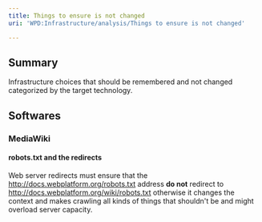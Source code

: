 ```yaml
---
title: Things to ensure is not changed
uri: 'WPD:Infrastructure/analysis/Things to ensure is not changed'

---
```

## <span>Summary</span>

Infrastructure choices that should be remembered and not changed categorized by the target technology.

## <span>Softwares</span>

### <span>MediaWiki</span>

#### <span>robots.txt and the redirects</span>

Web server redirects must ensure that the <http://docs.webplatform.org/robots.txt> address **do not** redirect to <http://docs.webplatform.org/wiki/robots.txt> otherwise it changes the context and makes crawling all kinds of things that shouldn't be and might overload server capacity.